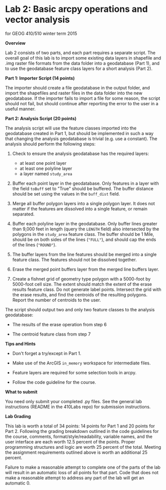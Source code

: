 Lab 2: Basic arcpy operations and vector analysis
=================================================
for GEOG 410/510 winter term 2015


**Overview**

Lab 2 consists of two parts, and each part requires a separate script.
The overall goal of this lab is to import some existing data layers in shapefile
and .img raster file formats from the data folder into a geodatabase (Part 1),
and to use the geodatabase feature class layers for a short analysis (Part 2).


**Part 1: Importer Script (14 points)**

The importer should create a file geodatabase in the output folder,
and import the shapefiles and raster files in the data folder into the new geodatabase.
If the importer fails to import a file for some reason, the script should not
fail, but should continue after reporting the error to the user in a useful manner.


**Part 2: Analysis Script (20 points)**

The analysis script will use the feature classes imported into the geodatabase
created in Part 1, but should be implemented in such a way that changing the
analysis geodatabase is trivial (e.g. use a constant). The analysis should perform
the following steps:

1. Check to ensure the analysis geodatabase has the required layers:
    - at least one point layer
    - at least one polyline layer
    - a layer named `study_area`

2. Buffer each point layer in the geodatabase.
   Only features in a layer with the field `toBuff` set to "True" should be buffered.
   The buffer distance should be set using the values in the `buff_dist` field.

3. Merge all buffer polygon layers into a single polygon layer. It does not matter
   if the features are dissolved into a single feature, or remain separated.

4. Buffer each polyline layer in the geodatabase.
   Only buffer lines greater than 9,000 feet in length (query the `LENGTH` field)
   also intersected by the polygons in the `study_area` feature class.
   The buffer should be 1 Mile, should be on both sides of the lines (`"FULL"`),
   and should cap the ends of the lines (`"ROUND"`).

5. The buffer layers from the line features should be merged into a single feature
   class. The features should not be dissolved together.

6. Erase the merged point buffers layer from the merged line buffers layer.

7. Create a fishnet grid of geometry type polygon with a
   5000-foot by 5000-foot cell size.
   The extent should match the extent of the erase results feature class.
   Do not generate label points.
   Intersect the grid with the erase results, and find the centroids of the
   resulting polygons. Report the number of centroids to the user.

The script should output two and only two feature classes to the analysis geodatabase:

- The results of the erase operation from step 6

- The centroid feature class from step 7


**Tips and Hints**

- Don't forget a try/except in Part 1.

- Make use of the ArcGIS `in_memory` workspace for intermediate files.

- Feature layers are required for some selection tools in arcpy.

- Follow the code guideline for the course.


**What to submit**

You need only submit your completed .py files. See the general lab instructions
(README in the 410Labs repo) for submission instructions.


**Lab Grading**

This lab is worth a total of
34 points:
14 points for Part 1 and
20 points for Part 2.
Following the grading breakdown outlined in the code guidelines for the course,
comments, format/style/readability, variable names, and the user interface are
each worth 12.5 percent of the points. Proper programming structures and logic
are worth 25 percent of the total. Meeting the assignment
requirements outlined above is worth an additional 25 percent.

Failure to make a reasonable attempt to complete
one of the parts of the lab  will result
in an automatic loss of all points for that part.
Code that does not make a reasonable attempt to address
any part of the lab will get an automatic 0.
